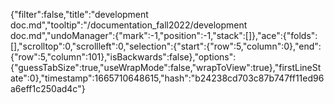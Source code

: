 {"filter":false,"title":"development doc.md","tooltip":"/documentation_fall2022/development doc.md","undoManager":{"mark":-1,"position":-1,"stack":[]},"ace":{"folds":[],"scrolltop":0,"scrollleft":0,"selection":{"start":{"row":5,"column":0},"end":{"row":5,"column":101},"isBackwards":false},"options":{"guessTabSize":true,"useWrapMode":false,"wrapToView":true},"firstLineState":0},"timestamp":1665710648615,"hash":"b24238cd703c87b747ff11ed96a6eff1c250ad4c"}